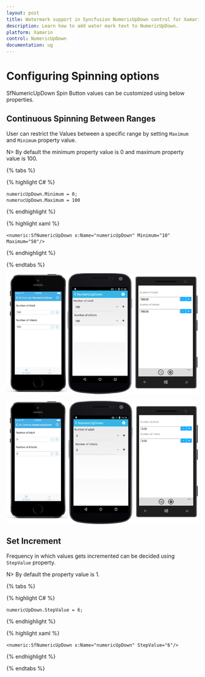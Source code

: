 ```yaml
---
layout: post
title: Watermark support in Syncfusion NumericUpDown control for Xamarin.Forms
description: Learn how to add water mark text to NumericUpDown.
platform: Xamarin
control: NumericUpDown
documentation: ug
---
```

# Configuring Spinning options

SfNumericUpDown Spin Button values can be customized using below properties.

## Continuous Spinning Between Ranges

User can restrict the Values between a specific range by setting `Maximum` and `Minimum` property value.

N> By default the minimum property value is 0 and maximum property value is 100.

{% tabs %}

{% highlight C# %}

	numericUpDown.Minimum = 0;
	numerucUpDown.Maximum = 100

{% endhighlight %}

{% highlight xaml %}

	<numeric:SfNumericUpDown x:Name="numericUpDown" Minimum="10" Maximum="50"/>
	
{% endhighlight %}

{% endtabs %}

![](images/maximum.png)

![](images/minimum.png)

## Set Increment

Frequency in which values gets incremented can be decided using `StepValue` property.

N> By default the property value is 1.

{% tabs %}

{% highlight C# %}

	numericUpDown.StepValue = 6;

{% endhighlight %}

{% highlight xaml %}

	<numeric:SfNumericUpDown x:Name="numericUpDown" StepValue="6"/>
	
{% endhighlight %}

{% endtabs %}

